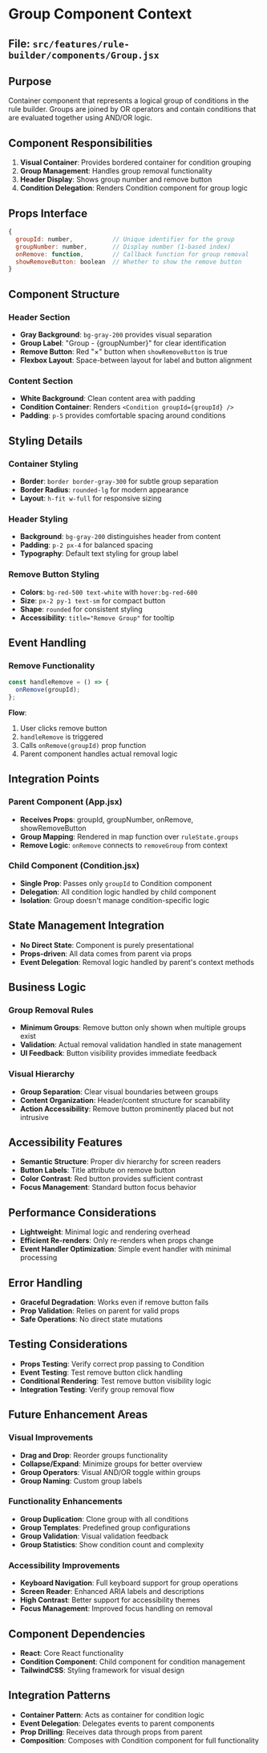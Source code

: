 # Group Component Context

## File: `src/features/rule-builder/components/Group.jsx`

## Purpose

Container component that represents a logical group of conditions in the rule builder. Groups are joined by OR operators and contain conditions that are evaluated together using AND/OR logic.

## Component Responsibilities

1. **Visual Container**: Provides bordered container for condition grouping
2. **Group Management**: Handles group removal functionality
3. **Header Display**: Shows group number and remove button
4. **Condition Delegation**: Renders Condition component for group logic

## Props Interface

```javascript
{
  groupId: number,           // Unique identifier for the group
  groupNumber: number,       // Display number (1-based index)
  onRemove: function,        // Callback function for group removal
  showRemoveButton: boolean  // Whether to show the remove button
}
```

## Component Structure

### Header Section

- **Gray Background**: `bg-gray-200` provides visual separation
- **Group Label**: "Group - {groupNumber}" for clear identification
- **Remove Button**: Red "×" button when `showRemoveButton` is true
- **Flexbox Layout**: Space-between layout for label and button alignment

### Content Section

- **White Background**: Clean content area with padding
- **Condition Container**: Renders `<Condition groupId={groupId} />`
- **Padding**: `p-5` provides comfortable spacing around conditions

## Styling Details

### Container Styling

- **Border**: `border border-gray-300` for subtle group separation
- **Border Radius**: `rounded-lg` for modern appearance
- **Layout**: `h-fit w-full` for responsive sizing

### Header Styling

- **Background**: `bg-gray-200` distinguishes header from content
- **Padding**: `p-2 px-4` for balanced spacing
- **Typography**: Default text styling for group label

### Remove Button Styling

- **Colors**: `bg-red-500 text-white` with `hover:bg-red-600`
- **Size**: `px-2 py-1 text-sm` for compact button
- **Shape**: `rounded` for consistent styling
- **Accessibility**: `title="Remove Group"` for tooltip

## Event Handling

### Remove Functionality

```javascript
const handleRemove = () => {
  onRemove(groupId);
};
```

**Flow**:

1. User clicks remove button
2. `handleRemove` is triggered
3. Calls `onRemove(groupId)` prop function
4. Parent component handles actual removal logic

## Integration Points

### Parent Component (App.jsx)

- **Receives Props**: groupId, groupNumber, onRemove, showRemoveButton
- **Group Mapping**: Rendered in map function over `ruleState.groups`
- **Remove Logic**: `onRemove` connects to `removeGroup` from context

### Child Component (Condition.jsx)

- **Single Prop**: Passes only `groupId` to Condition component
- **Delegation**: All condition logic handled by child component
- **Isolation**: Group doesn't manage condition-specific logic

## State Management Integration

- **No Direct State**: Component is purely presentational
- **Props-driven**: All data comes from parent via props
- **Event Delegation**: Removal logic handled by parent's context methods

## Business Logic

### Group Removal Rules

- **Minimum Groups**: Remove button only shown when multiple groups exist
- **Validation**: Actual removal validation handled in state management
- **UI Feedback**: Button visibility provides immediate feedback

### Visual Hierarchy

- **Group Separation**: Clear visual boundaries between groups
- **Content Organization**: Header/content structure for scanability
- **Action Accessibility**: Remove button prominently placed but not intrusive

## Accessibility Features

- **Semantic Structure**: Proper div hierarchy for screen readers
- **Button Labels**: Title attribute on remove button
- **Color Contrast**: Red button provides sufficient contrast
- **Focus Management**: Standard button focus behavior

## Performance Considerations

- **Lightweight**: Minimal logic and rendering overhead
- **Efficient Re-renders**: Only re-renders when props change
- **Event Handler Optimization**: Simple event handler with minimal processing

## Error Handling

- **Graceful Degradation**: Works even if remove button fails
- **Prop Validation**: Relies on parent for valid props
- **Safe Operations**: No direct state mutations

## Testing Considerations

- **Props Testing**: Verify correct prop passing to Condition
- **Event Testing**: Test remove button click handling
- **Conditional Rendering**: Test remove button visibility logic
- **Integration Testing**: Verify group removal flow

## Future Enhancement Areas

### Visual Improvements

- **Drag and Drop**: Reorder groups functionality
- **Collapse/Expand**: Minimize groups for better overview
- **Group Operators**: Visual AND/OR toggle within groups
- **Group Naming**: Custom group labels

### Functionality Enhancements

- **Group Duplication**: Clone group with all conditions
- **Group Templates**: Predefined group configurations
- **Group Validation**: Visual validation feedback
- **Group Statistics**: Show condition count and complexity

### Accessibility Improvements

- **Keyboard Navigation**: Full keyboard support for group operations
- **Screen Reader**: Enhanced ARIA labels and descriptions
- **High Contrast**: Better support for accessibility themes
- **Focus Management**: Improved focus handling on removal

## Component Dependencies

- **React**: Core React functionality
- **Condition Component**: Child component for condition management
- **TailwindCSS**: Styling framework for visual design

## Integration Patterns

- **Container Pattern**: Acts as container for condition logic
- **Event Delegation**: Delegates events to parent components
- **Prop Drilling**: Receives data through props from parent
- **Composition**: Composes with Condition component for full functionality
